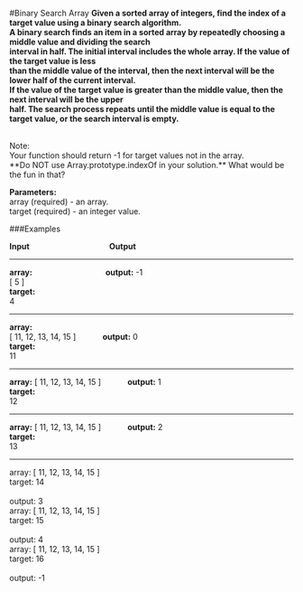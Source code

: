 #Binary Search Array
**Given a sorted array of integers, find the index of a target value using a binary search algorithm.
<br />
A binary search finds an item in a sorted array by repeatedly choosing a middle value and dividing the search 
<br />
interval in half. The initial interval includes the whole array. If the value of the target value is less 
<br />
than the middle value of the interval, then the next interval will be the lower half of the current interval.
<br />
 If the value of the target value is greater than the middle value, then the next interval will be the upper
<br />
  half. The search process repeats until the middle value is equal to the target value, or the search interval is empty.**

<br />
Note:
<br />
Your function should return -1 for target values not in the array. 
<br />
**Do NOT use Array.prototype.indexOf in your solution.** What would be the fun in that?
<br />



**Parameters:**
<br />
array (required) - an array.
<br />
target (required) - an integer value.
<br />

###Examples

**Input**&nbsp;&nbsp;&nbsp;&nbsp;&nbsp;&nbsp;&nbsp;&nbsp;&nbsp;&nbsp;&nbsp;&nbsp;&nbsp;&nbsp;&nbsp;&nbsp;&nbsp;&nbsp;&nbsp;&nbsp;&nbsp;&nbsp;&nbsp;&nbsp;&nbsp;&nbsp;&nbsp;&nbsp;&nbsp;&nbsp;&nbsp;&nbsp;&nbsp;&nbsp;&nbsp;&nbsp;**Output**
________
**array:** &nbsp;&nbsp;&nbsp;&nbsp;&nbsp;&nbsp;&nbsp;&nbsp;&nbsp;&nbsp;&nbsp;&nbsp;&nbsp;&nbsp;&nbsp;&nbsp;&nbsp;&nbsp;&nbsp;&nbsp;&nbsp;&nbsp;&nbsp;&nbsp;&nbsp;&nbsp;&nbsp;&nbsp;&nbsp;&nbsp;&nbsp;
**output:**
-1
<br />
[ 5 ]
<br />
**target:**
<br />
4	
_____________
**array:**
<br />
[ 11, 12, 13, 14, 15 ]&nbsp;&nbsp;&nbsp;&nbsp;&nbsp;&nbsp;&nbsp;&nbsp;&nbsp;&nbsp;&nbsp;&nbsp;**output:**
0
<br />
**target:**
<br />
11	
________________
**array:**
[ 11, 12, 13, 14, 15 ]&nbsp;&nbsp;&nbsp;&nbsp;&nbsp;&nbsp;&nbsp;&nbsp;&nbsp;&nbsp;&nbsp;&nbsp;**output:**
1
<br />
**target:**
<br />
12	
___________
**array:**
[ 11, 12, 13, 14, 15 ]&nbsp;&nbsp;&nbsp;&nbsp;&nbsp;&nbsp;&nbsp;&nbsp;&nbsp;&nbsp;&nbsp;&nbsp;**output:**
2
<br />
**target:**
<br />
13	
___________
array:
[ 11, 12, 13, 14, 15 ]
<br />
target:
14	
<br />
output:
3
<br />
array:
[ 11, 12, 13, 14, 15 ]
<br />
target:
15	
<br />
output:
4
<br />
array:
[ 11, 12, 13, 14, 15 ]
<br />
target:
16	
<br />
output:
-1
